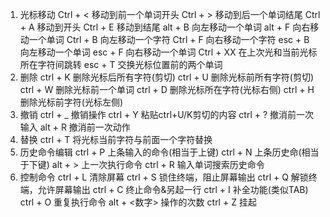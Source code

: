 1. 光标移动
   Ctrl + < 移动到前一个单词开头
   Ctrl + > 移动到后一个单词结尾
   Ctrl + A 移动到开头
   Ctrl + E 移动到结尾
   alt + B 向左移动一个单词
   alt + F 向右移动一个单词
   Ctrl + B 向左移动一个字符
   Ctrl + F 向右移动一个字符
   esc + B 向左移动一个单词
   esc + F 向右移动一个单词
   Ctrl + XX 在上次光和当前光标所在字符间跳转
   esc + T 交换光标位置前的两个单词
2. 删除
   ctrl + K 删除光标后所有字符(剪切)
   ctrl + U 删除光标前所有字符(剪切)
   ctrl + W 删除光标前一个单词
   ctrl + D 删除光标所在字符(光标右侧)
   ctrl + H 删除光标前字符(光标左侧)
3. 撤销
   ctrl + _ 撤销操作
   ctrl + Y 粘贴ctrl+U/K剪切的内容
   ctrl + ? 撤消前一次输入
   alt + R 撤消前一次动作
4. 替换
   ctrl + T 将光标当前字符与前面一个字符替换
5. 历史命令编辑
   ctrl + P 上条输入的命令(相当于上键)
   ctrl + N 上条历史命(相当于下键)
   alt + > 上一次执行命令
   ctrl + R 输入单词搜索历史命令
6. 控制命令
   ctrl + L 清除屏幕
   ctrl + S 锁住终端，阻止屏幕输出
   ctrl + Q 解锁终端，允许屏幕输出
   ctrl + C 终止命令&另起一行
   ctrl + I 补全功能(类似TAB)
   ctrl + O 重复执行命令
   alt + <数字> 操作的次数
   ctrl + Z 挂起